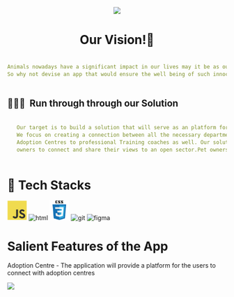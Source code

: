 <p align="center">
  <img src="https://capsule-render.vercel.app/api?type=waving&color=gradient&text=F.R.I.E.N.D.S&height=100&section=header"/>
</p>

<h1 align="center">
  Our Vision!💬
</h1>

```yaml

Animals nowadays have a significant impact in our lives may it be as our best friends or may it be as victims of certain misconduct.
So why not devise an app that would ensure the well being of such innocent creatures.
   
```

<h2>👨🏻‍💻 &nbsp;Run through through our Solution </h2>

```yaml

   Our target is to build a solution that will serve as an platform for one and all where animals will be taken care of without any drawbacks.
   We focus on creating a connection between all the necessary departments related to animal welfare starting from Rescue centers, Veterinary Clinics , 
   Adoption Centres to professional Training coaches as well. Our solution also gives good priority to pet lovers. We provide a community platform for pet 
   owners to connect and share their views to an open sector.Pet owners also have the feature to track their buddies via our app which provides live tracking of pets. 
   
   ```
   
# 🚀 Tech Stacks 
<p align="left">
  <img src="https://raw.githubusercontent.com/devicons/devicon/master/icons/javascript/javascript-original.svg" alt="javascript" width="45" height="45" />
  <img src="https://cdn.jsdelivr.net/gh/devicons/devicon/icons/html5/html5-original.svg" alt="html" width="45" height="45"/>
  <img src="https://raw.githubusercontent.com/devicons/devicon/master/icons/css3/css3-original-wordmark.svg" alt="css3" width="45" height="45" />
  <img src="https://cdn.jsdelivr.net/gh/devicons/devicon/icons/git/git-original.svg" alt="git" width="45" height="45"/>
  <img src="https://cdn.jsdelivr.net/gh/devicons/devicon/icons/figma/figma-original.svg" alt="figma" width="45" height="45"/>  
  
 </p>
  
# Salient Features of the App 
 
Adoption Centre -
The application will provide a platform for the users to connect with 
adoption centres 

<p align="left">
  <img src="https://capsule-render.vercel.app/api?type=waving&color=gradient&height=100&section=footer"/>
</p>

